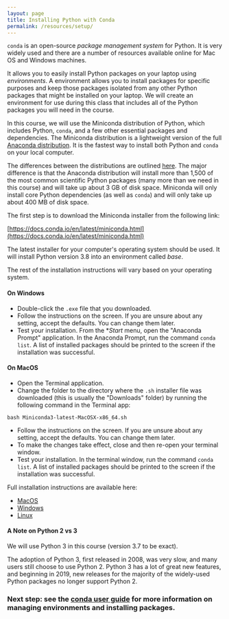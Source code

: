```yaml
---
layout: page
title: Installing Python with Conda
permalink: /resources/setup/
---
```


`conda` is an open-source _package management system_ for Python. It is very widely used and there are a number of resources available online for Mac OS and Windows machines.

It allows you to easily install Python packages on your laptop using _environments_. A environment allows you to install packages for specific purposes and keep those packages isolated from any other Python packages that might be installed on your laptop. We will create an environment for use during this class that includes all of the Python packages you will need in the course.

In this course, we will use the Miniconda distribution of Python, which includes Python, `conda`, and a few other essential packages and dependencies. The Miniconda distribution is a lightweight version of the full [Anaconda distribution](https://docs.anaconda.com/anaconda/install/). It is the fastest way to install both Python and `conda` on your local computer.

The differences between the distributions are outlined [here](https://docs.conda.io/projects/conda/en/latest/user-guide/install/download.html#anaconda-or-miniconda). The major difference is that the Anaconda distribution will install more than 1,500 of the most common scientific Python packages (many more than we need in this course) and will take up about 3 GB of disk space. Miniconda will only install core Python dependencies (as well as `conda`) and will only take up about 400 MB of disk space.

The first step is to download the Miniconda installer from the following link:

[https://docs.conda.io/en/latest/miniconda.html](https://docs.conda.io/en/latest/miniconda.html)

The latest installer for your computer's operating system should be used. It will install Python version 3.8 into an environment called _base_.

The rest of the installation instructions will vary based on your operating system.

#### On Windows

- Double-click the `.exe` file that you downloaded.
- Follow the instructions on the screen. If you are unsure about any setting, accept the defaults. You can change them later.
- Test your installation. From the \*_Start_ menu, open the "Anaconda Prompt" application. In the Anaconda Prompt, run the command `conda list`. A list of installed packages should be printed to the screen if the installation was successful.

#### On MacOS

- Open the Terminal application.
- Change the folder to the directory where the `.sh` installer file was downloaded (this is usually the "Downloads" folder) by running the following command in the Terminal app:

```
bash Miniconda3-latest-MacOSX-x86_64.sh
```

- Follow the instructions on the screen. If you are unsure about any setting, accept the defaults. You can change them later.
- To make the changes take effect, close and then re-open your terminal window.
- Test your installation. In the terminal window, run the command `conda list`. A list of installed packages should be printed to the screen if the installation was successful.

Full installation instructions are available here:

- [MacOS](https://conda.io/projects/conda/en/latest/user-guide/install/macos.html)
- [Windows](https://conda.io/projects/conda/en/latest/user-guide/install/windows.html)
- [Linux](https://conda.io/projects/conda/en/latest/user-guide/install/linux.html)

#### A Note on Python 2 vs 3

We will use Python 3 in this course (version 3.7 to be exact).

The adoption of Python 3, first released in 2008, was very slow, and many users still choose to use Python 2. Python 3 has a lot of great new features, and beginning in 2019, new releases for the majority of the widely-used Python packages no longer support Python 2.

### Next step: see the [conda user guide](/conda) for more information on managing environments and installing packages.
